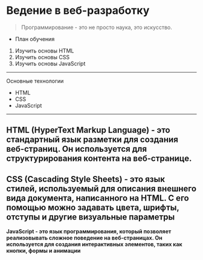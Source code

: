 # Ведение в веб-разработку
>Программирование - это не просто наука, это искусство.
- План обучения
1. Изучить основы HTML
2. Изучить основы CSS
3. Изучить основы JavaScript
---  
Основные технологии
- HTML
- CSS
- JavaScript
---
**HTML (HyperText Markup Language) - это стандартный язык разметки для создания веб-страниц. Он используется для структурирования контента на веб-странице.**
---
**CSS (Cascading Style Sheets) - это язык стилей, используемый для описания внешнего вида документа, написанного на HTML. С его помощью можно задавать цвета, шрифты, отступы и другие визуальные параметры**
---
**JavaScript - это язык программирования, который позволяет реализовывать сложное поведение на веб-страницах. Он используется для создания интерактивных элементов, таких как кнопки, формы и анимации**
